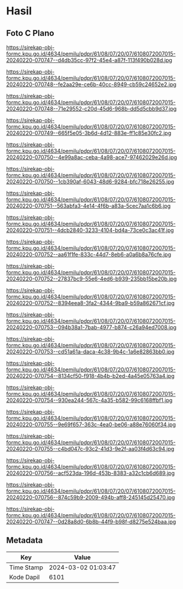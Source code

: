 # Hasil

## Foto C Plano

https://sirekap-obj-formc.kpu.go.id/4634/pemilu/pdpr/61/08/07/20/07/6108072007015-20240220-070747--d4db35cc-97f2-45e4-a87f-113f490b028d.jpg

https://sirekap-obj-formc.kpu.go.id/4634/pemilu/pdpr/61/08/07/20/07/6108072007015-20240220-070748--fe2aa29e-ce6b-40cc-8949-cb59c24652e2.jpg

https://sirekap-obj-formc.kpu.go.id/4634/pemilu/pdpr/61/08/07/20/07/6108072007015-20240220-070748--71e29552-c20d-45d6-968b-dd5d5cbb9d37.jpg

https://sirekap-obj-formc.kpu.go.id/4634/pemilu/pdpr/61/08/07/20/07/6108072007015-20240220-070749--665f5e05-3b6d-4d12-883e-ff1c85e30fc2.jpg

https://sirekap-obj-formc.kpu.go.id/4634/pemilu/pdpr/61/08/07/20/07/6108072007015-20240220-070750--4e99a8ac-ceba-4a98-ace7-97462029e26d.jpg

https://sirekap-obj-formc.kpu.go.id/4634/pemilu/pdpr/61/08/07/20/07/6108072007015-20240220-070750--1cb390af-6043-48d6-9284-bfc718e26255.jpg

https://sirekap-obj-formc.kpu.go.id/4634/pemilu/pdpr/61/08/07/20/07/6108072007015-20240220-070751--563abfa3-4e14-4f6b-a83a-5cec7aa1c6b6.jpg

https://sirekap-obj-formc.kpu.go.id/4634/pemilu/pdpr/61/08/07/20/07/6108072007015-20240220-070751--4dcb2840-3233-4104-bd4a-73ce0c3ac41f.jpg

https://sirekap-obj-formc.kpu.go.id/4634/pemilu/pdpr/61/08/07/20/07/6108072007015-20240220-070752--aa61f1fe-833c-44d7-8eb6-a0a6b8a76cfe.jpg

https://sirekap-obj-formc.kpu.go.id/4634/pemilu/pdpr/61/08/07/20/07/6108072007015-20240220-070752--27837bc9-55e6-4ed6-b939-235bb15be20b.jpg

https://sirekap-obj-formc.kpu.go.id/4634/pemilu/pdpr/61/08/07/20/07/6108072007015-20240220-070752--8394eea8-3fa2-4344-9ba9-b59a862671cf.jpg

https://sirekap-obj-formc.kpu.go.id/4634/pemilu/pdpr/61/08/07/20/07/6108072007015-20240220-070753--094b38a1-7bab-4977-b874-c26a94ed7008.jpg

https://sirekap-obj-formc.kpu.go.id/4634/pemilu/pdpr/61/08/07/20/07/6108072007015-20240220-070753--cd51a61a-daca-4c38-9b4c-1a6e82863bb0.jpg

https://sirekap-obj-formc.kpu.go.id/4634/pemilu/pdpr/61/08/07/20/07/6108072007015-20240220-070754--8134cf50-f918-4b4b-b2ed-4a45e05763a4.jpg

https://sirekap-obj-formc.kpu.go.id/4634/pemilu/pdpr/61/08/07/20/07/6108072007015-20240220-070754--930ea244-567c-4a35-b582-99c6168ffbf1.jpg

https://sirekap-obj-formc.kpu.go.id/4634/pemilu/pdpr/61/08/07/20/07/6108072007015-20240220-070755--9e69f657-363c-4ea0-be06-a88e76060f34.jpg

https://sirekap-obj-formc.kpu.go.id/4634/pemilu/pdpr/61/08/07/20/07/6108072007015-20240220-070755--c4bd047c-93c2-41d3-9e2f-aa03f4d63c94.jpg

https://sirekap-obj-formc.kpu.go.id/4634/pemilu/pdpr/61/08/07/20/07/6108072007015-20240220-070756--acf523da-196d-453b-8383-a32c1cb6d689.jpg

https://sirekap-obj-formc.kpu.go.id/4634/pemilu/pdpr/61/08/07/20/07/6108072007015-20240220-070756--874c59b9-2009-494b-aff8-245145d25470.jpg

https://sirekap-obj-formc.kpu.go.id/4634/pemilu/pdpr/61/08/07/20/07/6108072007015-20240220-070747--0d28a8d0-6b8b-44f9-b98f-d8275e524baa.jpg


## Metadata

| Key        | Value               |
| ---------- | ------------------- |
| Time Stamp | 2024-03-02 01:03:47 |
| Kode Dapil | 6101                |



